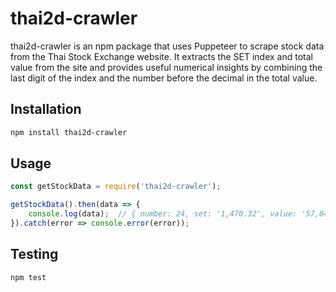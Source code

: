 # thai2d-crawler
thai2d-crawler is an npm package that uses Puppeteer to scrape stock data from the Thai Stock Exchange website. It extracts the SET index and total value from the site and provides useful numerical insights by combining the last digit of the index and the number before the decimal in the total value.

## Installation
```bash
npm install thai2d-crawler
```

## Usage
```javascript
const getStockData = require('thai2d-crawler');

getStockData().then(data => {
    console.log(data);  // { number: 24, set: '1,470.32', value: '57,044.51' }
}).catch(error => console.error(error));

```

## Testing
```bash
npm test
```
